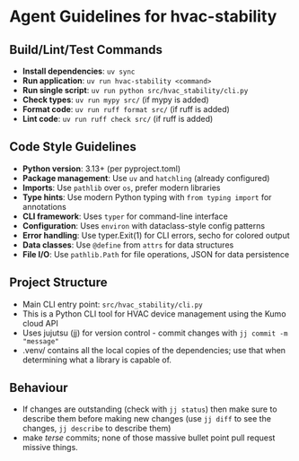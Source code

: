 # Agent Guidelines for hvac-stability

## Build/Lint/Test Commands
- **Install dependencies**: `uv sync`
- **Run application**: `uv run hvac-stability <command>`
- **Run single script**: `uv run python src/hvac_stability/cli.py`
- **Check types**: `uv run mypy src/` (if mypy is added)
- **Format code**: `uv run ruff format src/` (if ruff is added)
- **Lint code**: `uv run ruff check src/` (if ruff is added)

## Code Style Guidelines
- **Python version**: 3.13+ (per pyproject.toml)
- **Package management**: Use `uv` and `hatchling` (already configured)
- **Imports**: Use `pathlib` over `os`, prefer modern libraries
- **Type hints**: Use modern Python typing with `from typing import` for annotations
- **CLI framework**: Uses `typer` for command-line interface
- **Configuration**: Uses `environ` with dataclass-style config patterns
- **Error handling**: Use typer.Exit(1) for CLI errors, secho for colored output
- **Data classes**: Use `@define` from `attrs` for data structures
- **File I/O**: Use `pathlib.Path` for file operations, JSON for data persistence

## Project Structure
- Main CLI entry point: `src/hvac_stability/cli.py`
- This is a Python CLI tool for HVAC device management using the Kumo cloud API
- Uses jujutsu (jj) for version control - commit changes with `jj commit -m "message"`
- .venv/ contains all the local copies of the dependencies; use that when determining what a library is capable of.

## Behaviour

- If changes are outstanding (check with `jj status`) then make sure to describe them before making new changes (use `jj diff` to see the changes, `jj describe` to describe them)
- make *terse* commits; none of those massive bullet point pull request missive things.
